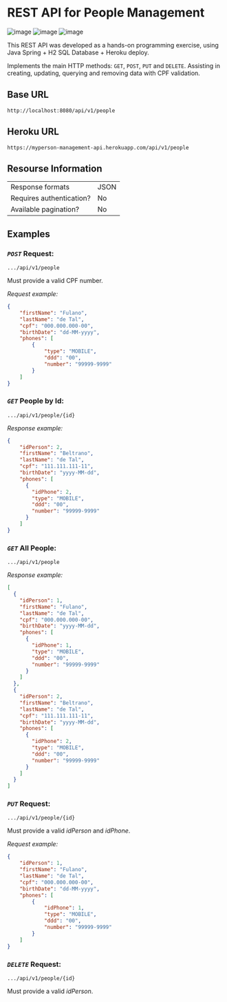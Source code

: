 # REST API for People Management

![image](https://img.shields.io/badge/Java-ED8B00?style=for-the-badge&logo=java&logoColor=white) ![image](https://img.shields.io/badge/Spring-6DB33F?style=for-the-badge&logo=spring&logoColor=white) ![image](https://img.shields.io/badge/Heroku-430098?style=for-the-badge&logo=heroku&logoColor=white)

This REST API was developed as a hands-on programming exercise, using Java Spring + H2 SQL Database + Heroku deploy.

Implements the main HTTP methods: <code>GET</code>, <code>POST</code>, <code>PUT</code> and <code>DELETE</code>. Assisting in creating, updating, querying and removing data with CPF validation. 

## Base URL

    http://localhost:8080/api/v1/people

## Heroku URL

    https://myperson-management-api.herokuapp.com/api/v1/people

## Resourse Information

<table>
 <tr>
  <td>
    Response formats
  </td>
  <td>
    JSON
  </td>
 </tr>
 <tr>
  <td>
    Requires authentication?
  </td>
  <td>
    No
  </td>
 </tr>
 <tr>
  <td>
    Available pagination?
  </td>
  <td>
    No
  </td>
 </tr>
</table>

## Examples

### <code>***POST***</code> Request:

    .../api/v1/people

Must provide a valid CPF number.

*Request example:*
```json
{
    "firstName": "Fulano",
    "lastName": "de Tal",
    "cpf": "000.000.000-00",
    "birthDate": "dd-MM-yyyy",
    "phones": [
        {
            "type": "MOBILE",
            "ddd": "00",
            "number": "99999-9999"
        }
    ]
}
```

### <code>***GET***</code> People by Id:

    .../api/v1/people/{id}

*Response example:*
```json
{
    "idPerson": 2,
    "firstName": "Beltrano",
    "lastName": "de Tal",
    "cpf": "111.111.111-11",
    "birthDate": "yyyy-MM-dd",
    "phones": [
      {
        "idPhone": 2,
        "type": "MOBILE",
        "ddd": "00",
        "number": "99999-9999"
      }
    ]
}
```

### <code>***GET***</code> All People:

    .../api/v1/people

*Response example:*
```json
[
  {
    "idPerson": 1,
    "firstName": "Fulano",
    "lastName": "de Tal",
    "cpf": "000.000.000-00",
    "birthDate": "yyyy-MM-dd",
    "phones": [
      {
        "idPhone": 1,
        "type": "MOBILE",
        "ddd": "00",
        "number": "99999-9999"
      }
    ]
  },
  {
    "idPerson": 2,
    "firstName": "Beltrano",
    "lastName": "de Tal",
    "cpf": "111.111.111-11",
    "birthDate": "yyyy-MM-dd",
    "phones": [
      {
        "idPhone": 2,
        "type": "MOBILE",
        "ddd": "00",
        "number": "99999-9999"
      }
    ]
  }
]
```

### <code>***PUT***</code> Request:

    .../api/v1/people/{id}

Must provide a valid *idPerson* and *idPhone*.

*Request example:*
```json
{
    "idPerson": 1,
    "firstName": "Fulano",
    "lastName": "de Tal",
    "cpf": "000.000.000-00",
    "birthDate": "dd-MM-yyyy",
    "phones": [
        {
            "idPhone": 1,
            "type": "MOBILE",
            "ddd": "00",
            "number": "99999-9999"
        }
    ]
}
```

### <code>***DELETE***</code> Request:

    .../api/v1/people/{id}

Must provide a valid *idPerson*.

